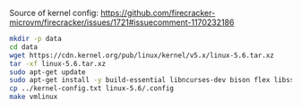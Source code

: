 Source of kernel config: https://github.com/firecracker-microvm/firecracker/issues/1721#issuecomment-1170232186

```bash
mkdir -p data
cd data
wget https://cdn.kernel.org/pub/linux/kernel/v5.x/linux-5.6.tar.xz
tar -xf linux-5.6.tar.xz
sudo apt-get update
sudo apt-get install -y build-essential libncurses-dev bison flex libssl-dev libelf-dev
cp ../kernel-config.txt linux-5.6/.config
make vmlinux
```
